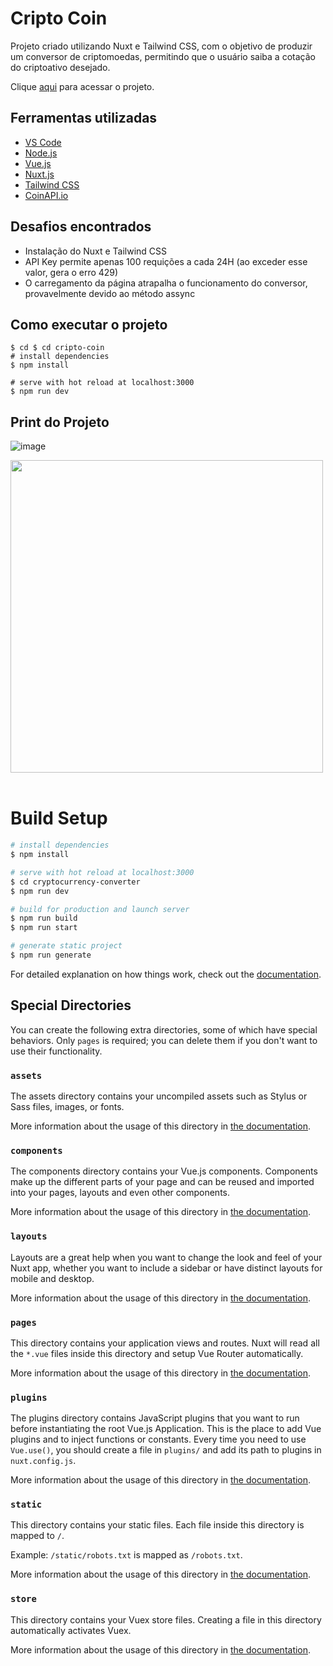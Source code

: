 <!-- @format -->

# Cripto Coin

Projeto criado utilizando Nuxt e Tailwind CSS, com o objetivo de produzir um conversor de criptomoedas, permitindo que o usuário saiba a cotação do criptoativo desejado.

Clique <a href="https://63c63a9de5204d6d12509bc2--beamish-youtiao-feb166.netlify.app/">aqui</a> para acessar o projeto.


## Ferramentas utilizadas

- <a href="https://code.visualstudio.com/">VS Code</a>
- <a href="https://nodejs.org/en/">Node.js</a>
- <a href="https://vuejs.org/">Vue.js</a>
- <a href="https://nuxtjs.org/">Nuxt.js</a>
- <a href="https://tailwindcss.com/">Tailwind CSS</a>
- <a href="https://www.coinapi.io/">CoinAPI.io</a>

## Desafios encontrados

- Instalação do Nuxt e Tailwind CSS
- API Key permite apenas 100 requições a cada 24H (ao exceder esse valor, gera o erro 429)
- O carregamento da página atrapalha o funcionamento do conversor, provavelmente devido ao método assync

## Como executar o projeto

    $ cd $ cd cripto-coin
    # install dependencies
    $ npm install

    # serve with hot reload at localhost:3000
    $ npm run dev

## Print do Projeto
![image](https://user-images.githubusercontent.com/42364778/212822345-1e628d9f-63a7-4464-bbe2-cb8454335909.png)

<a href="https://63c63a9de5204d6d12509bc2--beamish-youtiao-feb166.netlify.app/">
    <img width="500" src="https://user-images.githubusercontent.com/42364778/212822345-1e628d9f-63a7-4464-bbe2-cb8454335909.png">
</a>

</br>
</br>

# Build Setup

```bash
# install dependencies
$ npm install

# serve with hot reload at localhost:3000
$ cd cryptocurrency-converter
$ npm run dev

# build for production and launch server
$ npm run build
$ npm run start

# generate static project
$ npm run generate
```

For detailed explanation on how things work, check out the [documentation](https://nuxtjs.org).

## Special Directories

You can create the following extra directories, some of which have special behaviors. Only `pages` is required; you can delete them if you don't want to use their functionality.

### `assets`

The assets directory contains your uncompiled assets such as Stylus or Sass files, images, or fonts.

More information about the usage of this directory in [the documentation](https://nuxtjs.org/docs/2.x/directory-structure/assets).

### `components`

The components directory contains your Vue.js components. Components make up the different parts of your page and can be reused and imported into your pages, layouts and even other components.

More information about the usage of this directory in [the documentation](https://nuxtjs.org/docs/2.x/directory-structure/components).

### `layouts`

Layouts are a great help when you want to change the look and feel of your Nuxt app, whether you want to include a sidebar or have distinct layouts for mobile and desktop.

More information about the usage of this directory in [the documentation](https://nuxtjs.org/docs/2.x/directory-structure/layouts).

### `pages`

This directory contains your application views and routes. Nuxt will read all the `*.vue` files inside this directory and setup Vue Router automatically.

More information about the usage of this directory in [the documentation](https://nuxtjs.org/docs/2.x/get-started/routing).

### `plugins`

The plugins directory contains JavaScript plugins that you want to run before instantiating the root Vue.js Application. This is the place to add Vue plugins and to inject functions or constants. Every time you need to use `Vue.use()`, you should create a file in `plugins/` and add its path to plugins in `nuxt.config.js`.

More information about the usage of this directory in [the documentation](https://nuxtjs.org/docs/2.x/directory-structure/plugins).

### `static`

This directory contains your static files. Each file inside this directory is mapped to `/`.

Example: `/static/robots.txt` is mapped as `/robots.txt`.

More information about the usage of this directory in [the documentation](https://nuxtjs.org/docs/2.x/directory-structure/static).

### `store`

This directory contains your Vuex store files. Creating a file in this directory automatically activates Vuex.

More information about the usage of this directory in [the documentation](https://nuxtjs.org/docs/2.x/directory-structure/store).
